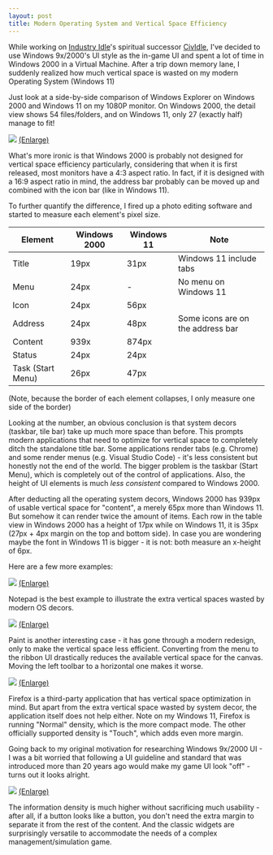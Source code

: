 ```yaml
---
layout: post
title: Modern Operating System and Vertical Space Efficiency
---
```


While working on [Industry Idle](https://industryidle.com/)'s spiritual successor [CivIdle](https://www.cividle.com/), I've decided to use Windows 9x/2000's UI style as the in-game UI and spent a lot of time in Windows 2000 in a Virtual Machine. After a trip down memory lane, I suddenly realized how much vertical space is wasted on my modern Operating System (Windows 11)

Just look at a side-by-side comparison of Windows Explorer on Windows 2000 and Windows 11 on my 1080P monitor. On Windows 2000, the detail view shows 54 files/folders, and on Windows 11, only 27 (exactly half) manage to fit!

![](https://images2.imgbox.com/37/54/ZKySTwET_o.png)
[(Enlarge)](https://images2.imgbox.com/37/54/ZKySTwET_o.png)

What's more ironic is that Windows 2000 is probably not designed for vertical space efficiency particularly, considering that when it is first released, most monitors have a 4:3 aspect ratio. In fact, if it is designed with a 16:9 aspect ratio in mind, the address bar probably can be moved up and combined with the icon bar (like in Windows 11).

To further quantify the difference, I fired up a photo editing software and started to measure each element's pixel size.

| Element           | Windows 2000 | Windows 11 | Note                              |
| ----------------- | ------------ | ---------- | --------------------------------- |
| Title             | 19px         | 31px       | Windows 11 include tabs           |
| Menu              | 24px         | -          | No menu on Windows 11             |
| Icon              | 24px         | 56px       |                                   |
| Address           | 24px         | 48px       | Some icons are on the address bar |
| Content           | 939x         | 874px      |                                   |
| Status            | 24px         | 24px       |                                   |
| Task (Start Menu) | 26px         | 47px       |                                   |

(Note, because the border of each element collapses, I only measure one side of the border)

Looking at the number, an obvious conclusion is that system decors (taskbar, tile bar) take up much more space than before. This prompts modern applications that need to optimize for vertical space to completely ditch the standalone title bar. Some applications render tabs (e.g. Chrome) and some render menus (e.g. Visual Studio Code) - it's less consistent but honestly not the end of the world. The bigger problem is the taskbar (Start Menu), which is completely out of the control of applications. Also, the height of UI elements is much *less consistent* compared to Windows 2000.

After deducting all the operating system decors, Windows 2000 has 939px of usable vertical space for "content", a merely 65px more than Windows 11. But somehow it can render twice the amount of items. Each row in the table view in Windows 2000 has a height of 17px while on Windows 11, it is 35px (27px + 4px margin on the top and bottom side). In case you are wondering maybe the font in Windows 11 is bigger - it is not: both measure an x-height of 6px.

Here are a few more examples:

![](https://images2.imgbox.com/1c/fc/yrPV5mCB_o.png)
[(Enlarge)](https://images2.imgbox.com/1c/fc/yrPV5mCB_o.png)

Notepad is the best example to illustrate the extra vertical spaces wasted by modern OS decors.

![](https://images2.imgbox.com/ac/93/kVL18Wmh_o.png)
[(Enlarge)](https://images2.imgbox.com/ac/93/kVL18Wmh_o.png)

Paint is another interesting case - it has gone through a modern redesign, only to make the vertical space less efficient. Converting from the menu to the ribbon UI drastically reduces the available vertical space for the canvas. Moving the left toolbar to a horizontal one makes it worse.

![](https://images2.imgbox.com/7b/1e/ygo37Ucf_o.png)
[(Enlarge)](https://images2.imgbox.com/7b/1e/ygo37Ucf_o.png)

Firefox is a third-party application that has vertical space optimization in mind. But apart from the extra vertical space wasted by system decor, the application itself does not help either. Note on my Windows 11, Firefox is running "Normal" density, which is the more compact mode. The other officially supported density is "Touch", which adds even more margin.

Going back to my original motivation for researching Windows 9x/2000 UI - I was a bit worried that following a UI guideline and standard that was introduced more than 20 years ago would make my game UI look "off" - turns out it looks alright.

![](https://images2.imgbox.com/72/99/aB2vDwP8_o.png)
[(Enlarge)](https://images2.imgbox.com/72/99/aB2vDwP8_o.png)

The information density is much higher without sacrificing much usability - after all, if a button looks like a button, you don't need the extra margin to separate it from the rest of the content. And the classic widgets are surprisingly versatile to accommodate the needs of a complex management/simulation game.
